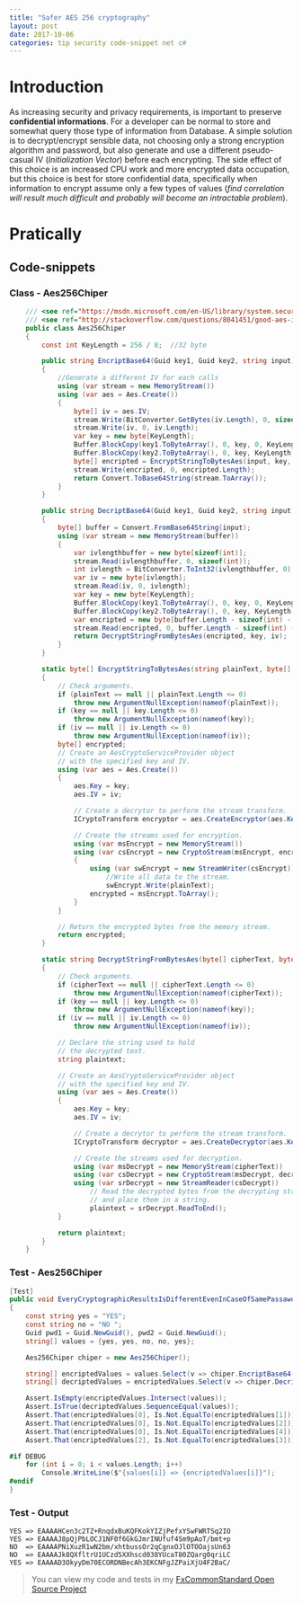 ```yaml
---
title: "Safer AES 256 cryptography"
layout: post
date: 2017-10-06
categories: tip security code-snippet net c#
---
```


# Introduction

As increasing security and privacy requirements, is important to preserve __confidential informations__. For a developer can be normal to store and somewhat query those type of information from Database. A simple solution is to decrypt/encrypt sensible data, not choosing only a strong encryption algorithm and password, but also generate and use a different pseudo-casual IV (_Initialization Vector_) before each encrypting. The side effect of this choice is an increased CPU work and more encrypted data occupation, but this choice is best for store confidential data, specifically when information to encrypt assume only a few types of values (_find correlation will result much difficult and probably will become an intractable problem_).

# Pratically

## Code-snippets

### Class - Aes256Chiper

```csharp
	/// <see ref="https://msdn.microsoft.com/en-US/library/system.security.cryptography.aescryptoserviceprovider(v=vs.90).aspx"/>
	/// <see ref="http://stackoverflow.com/questions/8041451/good-aes-initialization-vector-practice"/>
	public class Aes256Chiper
	{
		const int KeyLength = 256 / 8;  //32 byte

		public string EncriptBase64(Guid key1, Guid key2, string input)
		{
			//Generate a different IV for each calls
			using (var stream = new MemoryStream())
			using (var aes = Aes.Create())
			{
				byte[] iv = aes.IV;
				stream.Write(BitConverter.GetBytes(iv.Length), 0, sizeof(int));
				stream.Write(iv, 0, iv.Length);
				var key = new byte[KeyLength];
				Buffer.BlockCopy(key1.ToByteArray(), 0, key, 0, KeyLength / 2);
				Buffer.BlockCopy(key2.ToByteArray(), 0, key, KeyLength / 2, KeyLength / 2);
				byte[] encripted = EncryptStringToBytesAes(input, key, iv);
				stream.Write(encripted, 0, encripted.Length);
				return Convert.ToBase64String(stream.ToArray());
			}
		}

		public string DecriptBase64(Guid key1, Guid key2, string input)
		{
			byte[] buffer = Convert.FromBase64String(input);
			using (var stream = new MemoryStream(buffer))
			{
				var ivlengthbuffer = new byte[sizeof(int)];
				stream.Read(ivlengthbuffer, 0, sizeof(int));
				int ivlength = BitConverter.ToInt32(ivlengthbuffer, 0);
				var iv = new byte[ivlength];
				stream.Read(iv, 0, ivlength);
				var key = new byte[KeyLength];
				Buffer.BlockCopy(key1.ToByteArray(), 0, key, 0, KeyLength / 2);
				Buffer.BlockCopy(key2.ToByteArray(), 0, key, KeyLength / 2, KeyLength / 2);
				var encripted = new byte[buffer.Length - sizeof(int) - ivlength];
				stream.Read(encripted, 0, buffer.Length - sizeof(int) - ivlength);
				return DecryptStringFromBytesAes(encripted, key, iv);
			}
		}

		static byte[] EncryptStringToBytesAes(string plainText, byte[] key, byte[] iv)
		{
			// Check arguments.
			if (plainText == null || plainText.Length <= 0)
				throw new ArgumentNullException(nameof(plainText));
			if (key == null || key.Length <= 0)
				throw new ArgumentNullException(nameof(key));
			if (iv == null || iv.Length <= 0)
				throw new ArgumentNullException(nameof(iv));
			byte[] encrypted;
			// Create an AesCryptoServiceProvider object
			// with the specified key and IV.
			using (var aes = Aes.Create())
			{
				aes.Key = key;
				aes.IV = iv;

				// Create a decrytor to perform the stream transform.
				ICryptoTransform encryptor = aes.CreateEncryptor(aes.Key, aes.IV);

				// Create the streams used for encryption.
				using (var msEncrypt = new MemoryStream())
				using (var csEncrypt = new CryptoStream(msEncrypt, encryptor, CryptoStreamMode.Write))
				{
					using (var swEncrypt = new StreamWriter(csEncrypt))
						//Write all data to the stream.
						swEncrypt.Write(plainText);
					encrypted = msEncrypt.ToArray();
				}
			}

			// Return the encrypted bytes from the memory stream.
			return encrypted;
		}

		static string DecryptStringFromBytesAes(byte[] cipherText, byte[] key, byte[] iv)
		{
			// Check arguments.
			if (cipherText == null || cipherText.Length <= 0)
				throw new ArgumentNullException(nameof(cipherText));
			if (key == null || key.Length <= 0)
				throw new ArgumentNullException(nameof(key));
			if (iv == null || iv.Length <= 0)
				throw new ArgumentNullException(nameof(iv));

			// Declare the string used to hold
			// the decrypted text.
			string plaintext;

			// Create an AesCryptoServiceProvider object
			// with the specified key and IV.
			using (var aes = Aes.Create())
			{
				aes.Key = key;
				aes.IV = iv;

				// Create a decrytor to perform the stream transform.
				ICryptoTransform decryptor = aes.CreateDecryptor(aes.Key, aes.IV);

				// Create the streams used for decryption.
				using (var msDecrypt = new MemoryStream(cipherText))
				using (var csDecrypt = new CryptoStream(msDecrypt, decryptor, CryptoStreamMode.Read))
				using (var srDecrypt = new StreamReader(csDecrypt))
					// Read the decrypted bytes from the decrypting stream
					// and place them in a string.
					plaintext = srDecrypt.ReadToEnd();
			}

			return plaintext;
		}
	}
```

### Test - Aes256Chiper

```csharp
[Test]
public void EveryCryptographicResultsIsDifferentEvenInCaseOfSamePassawordAndValue()
{
	const string yes = "YES";
	const string no = "NO ";
	Guid pwd1 = Guid.NewGuid(), pwd2 = Guid.NewGuid();
	string[] values = {yes, yes, no, no, yes};

	Aes256Chiper chiper = new Aes256Chiper();

	string[] encriptedValues = values.Select(v => chiper.EncriptBase64(pwd1, pwd2, v)).ToArray();
	string[] decriptedValues = encriptedValues.Select(v => chiper.DecriptBase64(pwd1, pwd2, v)).ToArray();

	Assert.IsEmpty(encriptedValues.Intersect(values));
	Assert.IsTrue(decriptedValues.SequenceEqual(values));
	Assert.That(encriptedValues[0], Is.Not.EqualTo(encriptedValues[1]));
	Assert.That(encriptedValues[0], Is.Not.EqualTo(encriptedValues[2]));
	Assert.That(encriptedValues[0], Is.Not.EqualTo(encriptedValues[4]));
	Assert.That(encriptedValues[2], Is.Not.EqualTo(encriptedValues[3]));

#if DEBUG
	for (int i = 0; i < values.Length; i++)
		Console.WriteLine($"{values[i]} => {encriptedValues[i]}");
#endif
}
```

### Test - Output

```
YES => EAAAAHCen3c2TZ+RnqdxBuKQFKokYIZjPefxYSwFWRTSq2IO
YES => EAAAAJ8pQjPbLOCJ1NF0f6GkGJmrINUfuf4Sm9pAoT/bmt+p
NO  => EAAAAPNiXuzR1wN2bm/xhtbussOr2qCgnxOJlOTOOajsUn63
NO  => EAAAAJk8QXfltrU1UCzd5XXhscd038YUcaT80ZQarg0qriLC
YES => EAAAAD3OkyyDm70ECORDNBecAh3EKCNFgJZPaiXjU4F2BaC/
```

> You can view my code and tests in my [FxCommonStandard Open Source Project](https://github.com/waldrix/FxCommonStandard)
